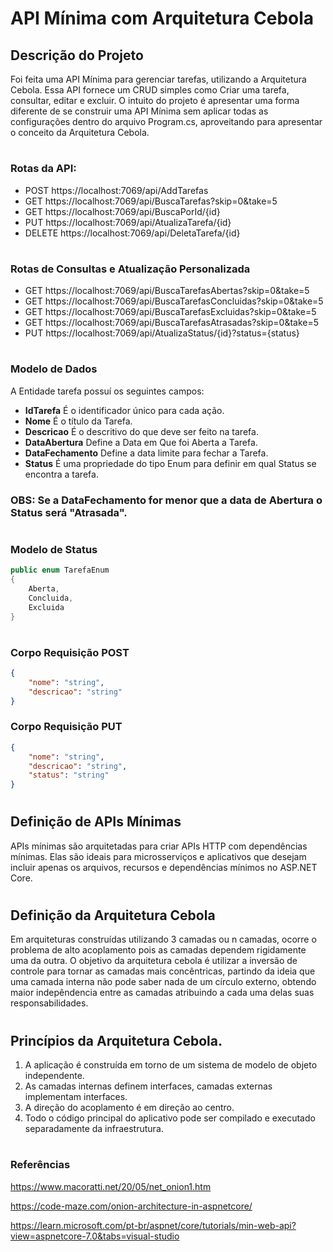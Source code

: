 # API Mínima com Arquitetura Cebola
## Descrição do Projeto
Foi feita uma API Mínima para gerenciar tarefas, utilizando a Arquitetura Cebola. Essa API fornece um CRUD simples como
Criar uma tarefa, consultar, editar e excluir. O intuito do projeto é apresentar uma forma diferente de se construir uma API Mínima
sem aplicar todas as configurações dentro do arquivo Program.cs, aproveitando para apresentar o conceito da Arquitetura Cebola.

#
### Rotas da API:
+ POST https://localhost:7069/api/AddTarefas
+ GET https://localhost:7069/api/BuscaTarefas?skip=0&take=5
+ GET https://localhost:7069/api/BuscaPorId/{id}
+ PUT https://localhost:7069/api/AtualizaTarefa/{id}
+ DELETE https://localhost:7069/api/DeletaTarefa/{id}

#
### Rotas de Consultas e Atualização Personalizada
+ GET https://localhost:7069/api/BuscaTarefasAbertas?skip=0&take=5
+ GET https://localhost:7069/api/BuscaTarefasConcluidas?skip=0&take=5
+ GET https://localhost:7069/api/BuscaTarefasExcluidas?skip=0&take=5
+ GET https://localhost:7069/api/BuscaTarefasAtrasadas?skip=0&take=5
+ PUT https://localhost:7069/api/AtualizaStatus/{id}?status={status}

#
### Modelo de Dados
A Entidade tarefa possuí os seguintes campos:
+ __IdTarefa__ É o identificador único para cada ação.
+ __Nome__ É o título da Tarefa.
+ __Descricao__ É o descritivo do que deve ser feito na tarefa.
+ __DataAbertura__ Define a Data em Que foi Aberta a Tarefa.
+ __DataFechamento__ Define a data limite para fechar a Tarefa.
+ __Status__ É uma propriedade do tipo Enum para definir em qual Status se encontra a tarefa.
### OBS: Se a DataFechamento for menor que a data de Abertura o Status será "Atrasada".
#
### Modelo de Status
```C#
public enum TarefaEnum
{
    Aberta,
    Concluida,
    Excluida
}
```
#
### Corpo Requisição POST
```json
{
    "nome": "string",
    "descricao": "string"
}
```
### Corpo Requisição PUT
```json
{
    "nome": "string",
    "descricao": "string",
    "status": "string"
}
```

#
## Definição de APIs Mínimas
APIs mínimas são arquitetadas para criar APIs HTTP com dependências mínimas. 
Elas são ideais para microsserviços e aplicativos que desejam incluir apenas os arquivos, recursos e dependências mínimos no ASP.NET Core.

#
## Definição da Arquitetura Cebola
Em arquiteturas construídas utilizando 3 camadas ou n camadas, ocorre o problema de alto acoplamento pois as camadas dependem rigidamente uma da outra.
O objetivo da arquitetura cebola é utilizar a inversão de controle para tornar as camadas mais concêntricas, partindo da ideia que uma camada interna não pode saber
nada de um círculo externo, obtendo maior indepêndencia entre as camadas atribuindo a cada uma delas suas responsabilidades.

#
## Princípios da Arquitetura Cebola.

1. A aplicação é construída em torno de um sistema de modelo de objeto independente.
2. As camadas internas definem interfaces, camadas externas implementam interfaces.
3. A direção do acoplamento é em direção ao centro.
4. Todo o código principal do aplicativo pode ser compilado e executado separadamente da
infraestrutura.

#
### Referências
https://www.macoratti.net/20/05/net_onion1.htm

https://code-maze.com/onion-architecture-in-aspnetcore/

https://learn.microsoft.com/pt-br/aspnet/core/tutorials/min-web-api?view=aspnetcore-7.0&tabs=visual-studio
